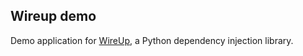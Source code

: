 ## Wireup demo

Demo application for [WireUp](maldoinc.github.io/wireup/), a Python dependency injection library.
